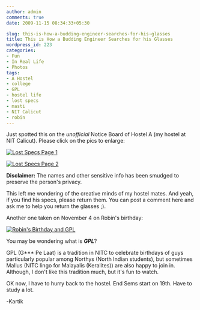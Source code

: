 ```yaml
---
author: admin
comments: true
date: 2009-11-15 08:34:33+05:30

slug: this-is-how-a-budding-engineer-searches-for-his-glasses
title: This is How a Budding Engineer Searches for his Glasses
wordpress_id: 223
categories:
- Fun
- In Real Life
- Photos
tags:
- A Hostel
- college
- GPL
- hostel life
- lost specs
- masti
- NIT Calicut
- robin
---
```


Just spotted this on the _unofficial_ Notice Board of Hostel A (my hostel at NIT Calicut). Please click on the pics to enlarge:

[![Lost Specs Page 1](https://techglider.in/kartik/blog/wp-content/uploads/2009/11/lost-specs-2009-11-15-212x300.jpg)](https://techglider.in/kartik/blog/wp-content/uploads/2009/11/lost-specs-2009-11-15.jpg)

[![Lost Specs Page 2](https://techglider.in/kartik/blog/wp-content/uploads/2009/11/lost-specs2-2009-11-15-213x300.jpg)](https://techglider.in/kartik/blog/wp-content/uploads/2009/11/lost-specs2-2009-11-15.jpg)

**Disclaimer:** The names and other sensitive info has been smudged to preserve the person's privacy.

This left me wondering of the creative minds of my hostel mates. And yeah, if you find his specs, please return them. You can post a comment here and ask me to help you return the glasses ;).

Another one taken on November 4 on Robin's birthday:

[![Robin's Birthday and GPL](https://techglider.in/kartik/blog/wp-content/uploads/2009/11/robins-bday-2009-11-04-220x300.jpg)](https://techglider.in/kartik/blog/wp-content/uploads/2009/11/robins-bday-2009-11-04.jpg)

You may be wondering what is **_GPL_**?

GPL (G*** Pe Laat) is a tradition in NITC to celebrate birthdays of guys particularly popular among Northys (North Indian students), but sometimes Mallus (NITC lingo for Malayalis (Keralites)) are also happy to join in. Although, I don't like this tradition much, but it's fun to watch.

OK now, I have to hurry back to the hostel. End Sems start on 19th. Have to study a lot.

-Kartik
